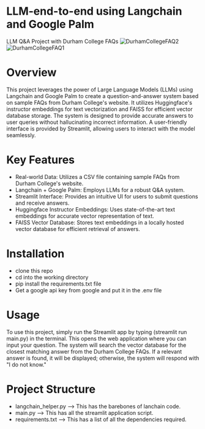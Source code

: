 # LLM-end-to-end using Langchain and Google Palm 
LLM Q&A Project with Durham College FAQs
![DurhamCollegeFAQ2](https://github.com/mohmeez/LLM-end-to-end/assets/96016404/b6b95c2f-f349-4343-912d-264ee6e4709e)
![DurhamCollegeFAQ1](https://github.com/mohmeez/LLM-end-to-end/assets/96016404/5b08212e-939f-43c9-a245-3b1790eb8d28)

# Overview
This project leverages the power of Large Language Models (LLMs) using Langchain and Google Palm to create a question-and-answer system based on sample FAQs from Durham College's website. It utilizes Huggingface's instructor embeddings for text vectorization and FAISS for efficient vector database storage. The system is designed to provide accurate answers to user queries without hallucinating incorrect information. A user-friendly interface is provided by Streamlit, allowing users to interact with the model seamlessly.

# Key Features
* Real-world Data: Utilizes a CSV file containing sample FAQs from Durham College's website.
* Langchain + Google Palm: Employs LLMs for a robust Q&A system.
* Streamlit Interface: Provides an intuitive UI for users to submit questions and receive answers.
* Huggingface Instructor Embeddings: Uses state-of-the-art text embeddings for accurate vector representation of text.
* FAISS Vector Database: Stores text embeddings in a locally hosted vector database for efficient retrieval of answers.

# Installation
* clone this repo
* cd into the working directory
* pip install the requirements.txt file
* Get a google api key from google and put it in the .env file

# Usage
To use this project, simply run the Streamlit app by typing (streamlit run main.py) in the terminal. This opens the web application where you can input your question. The system will search the vector database for the closest matching answer from the Durham College FAQs. If a relevant answer is found, it will be displayed; otherwise, the system will respond with "I do not know."

# Project Structure
* langchain_helper.py --> This has the barebones of lanchain code.
* main.py --> This has all the streamlit application script.
* requirements.txt --> This has a list of all the dependencies required.
  
